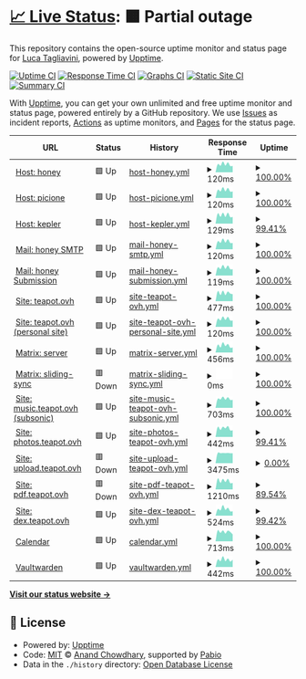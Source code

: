 # [📈 Live Status](https://status.teapot.ovh): <!--live status--> **🟧 Partial outage**

This repository contains the open-source uptime monitor and status page for [Luca Tagliavini](teapot.ovh/~luca), powered by [Upptime](https://github.com/upptime/upptime).

[![Uptime CI](https://github.com/lucat1/status.teapot.ovh/workflows/Uptime%20CI/badge.svg)](https://github.com/lucat1/status.teapot.ovh/actions?query=workflow%3A%22Uptime+CI%22)
[![Response Time CI](https://github.com/lucat1/status.teapot.ovh/workflows/Response%20Time%20CI/badge.svg)](https://github.com/lucat1/status.teapot.ovh/actions?query=workflow%3A%22Response+Time+CI%22)
[![Graphs CI](https://github.com/lucat1/status.teapot.ovh/workflows/Graphs%20CI/badge.svg)](https://github.com/lucat1/status.teapot.ovh/actions?query=workflow%3A%22Graphs+CI%22)
[![Static Site CI](https://github.com/lucat1/status.teapot.ovh/workflows/Static%20Site%20CI/badge.svg)](https://github.com/lucat1/status.teapot.ovh/actions?query=workflow%3A%22Static+Site+CI%22)
[![Summary CI](https://github.com/lucat1/status.teapot.ovh/workflows/Summary%20CI/badge.svg)](https://github.com/lucat1/status.teapot.ovh/actions?query=workflow%3A%22Summary+CI%22)

With [Upptime](https://upptime.js.org), you can get your own unlimited and free uptime monitor and status page, powered entirely by a GitHub repository. We use [Issues](https://github.com/lucat1/status.teapot.ovh/issues) as incident reports, [Actions](https://github.com/lucat1/status.teapot.ovh/actions) as uptime monitors, and [Pages](https://status.teapot.ovh) for the status page.

<!--start: status pages-->
<!-- This summary is generated by Upptime (https://github.com/upptime/upptime) -->
<!-- Do not edit this manually, your changes will be overwritten -->
<!-- prettier-ignore -->
| URL | Status | History | Response Time | Uptime |
| --- | ------ | ------- | ------------- | ------ |
| <img alt="" src="https://icons.duckduckgo.com/ip3/null.ico" height="13"> [Host: honey](honey.teapot.ovh) | 🟩 Up | [host-honey.yml](https://github.com/lucat1/status.teapot.ovh/commits/HEAD/history/host-honey.yml) | <details><summary><img alt="Response time graph" src="./graphs/host-honey/response-time-week.png" height="20"> 120ms</summary><br><a href="https://status.teapot.ovh/history/host-honey"><img alt="Response time 126" src="https://img.shields.io/endpoint?url=https%3A%2F%2Fraw.githubusercontent.com%2Flucat1%2Fstatus.teapot.ovh%2FHEAD%2Fapi%2Fhost-honey%2Fresponse-time.json"></a><br><a href="https://status.teapot.ovh/history/host-honey"><img alt="24-hour response time 118" src="https://img.shields.io/endpoint?url=https%3A%2F%2Fraw.githubusercontent.com%2Flucat1%2Fstatus.teapot.ovh%2FHEAD%2Fapi%2Fhost-honey%2Fresponse-time-day.json"></a><br><a href="https://status.teapot.ovh/history/host-honey"><img alt="7-day response time 120" src="https://img.shields.io/endpoint?url=https%3A%2F%2Fraw.githubusercontent.com%2Flucat1%2Fstatus.teapot.ovh%2FHEAD%2Fapi%2Fhost-honey%2Fresponse-time-week.json"></a><br><a href="https://status.teapot.ovh/history/host-honey"><img alt="30-day response time 120" src="https://img.shields.io/endpoint?url=https%3A%2F%2Fraw.githubusercontent.com%2Flucat1%2Fstatus.teapot.ovh%2FHEAD%2Fapi%2Fhost-honey%2Fresponse-time-month.json"></a><br><a href="https://status.teapot.ovh/history/host-honey"><img alt="1-year response time 125" src="https://img.shields.io/endpoint?url=https%3A%2F%2Fraw.githubusercontent.com%2Flucat1%2Fstatus.teapot.ovh%2FHEAD%2Fapi%2Fhost-honey%2Fresponse-time-year.json"></a></details> | <details><summary><a href="https://status.teapot.ovh/history/host-honey">100.00%</a></summary><a href="https://status.teapot.ovh/history/host-honey"><img alt="All-time uptime 99.14%" src="https://img.shields.io/endpoint?url=https%3A%2F%2Fraw.githubusercontent.com%2Flucat1%2Fstatus.teapot.ovh%2FHEAD%2Fapi%2Fhost-honey%2Fuptime.json"></a><br><a href="https://status.teapot.ovh/history/host-honey"><img alt="24-hour uptime 100.00%" src="https://img.shields.io/endpoint?url=https%3A%2F%2Fraw.githubusercontent.com%2Flucat1%2Fstatus.teapot.ovh%2FHEAD%2Fapi%2Fhost-honey%2Fuptime-day.json"></a><br><a href="https://status.teapot.ovh/history/host-honey"><img alt="7-day uptime 100.00%" src="https://img.shields.io/endpoint?url=https%3A%2F%2Fraw.githubusercontent.com%2Flucat1%2Fstatus.teapot.ovh%2FHEAD%2Fapi%2Fhost-honey%2Fuptime-week.json"></a><br><a href="https://status.teapot.ovh/history/host-honey"><img alt="30-day uptime 100.00%" src="https://img.shields.io/endpoint?url=https%3A%2F%2Fraw.githubusercontent.com%2Flucat1%2Fstatus.teapot.ovh%2FHEAD%2Fapi%2Fhost-honey%2Fuptime-month.json"></a><br><a href="https://status.teapot.ovh/history/host-honey"><img alt="1-year uptime 98.91%" src="https://img.shields.io/endpoint?url=https%3A%2F%2Fraw.githubusercontent.com%2Flucat1%2Fstatus.teapot.ovh%2FHEAD%2Fapi%2Fhost-honey%2Fuptime-year.json"></a></details>
| <img alt="" src="https://icons.duckduckgo.com/ip3/null.ico" height="13"> [Host: picione](picione.teapot.ovh) | 🟩 Up | [host-picione.yml](https://github.com/lucat1/status.teapot.ovh/commits/HEAD/history/host-picione.yml) | <details><summary><img alt="Response time graph" src="./graphs/host-picione/response-time-week.png" height="20"> 120ms</summary><br><a href="https://status.teapot.ovh/history/host-picione"><img alt="Response time 120" src="https://img.shields.io/endpoint?url=https%3A%2F%2Fraw.githubusercontent.com%2Flucat1%2Fstatus.teapot.ovh%2FHEAD%2Fapi%2Fhost-picione%2Fresponse-time.json"></a><br><a href="https://status.teapot.ovh/history/host-picione"><img alt="24-hour response time 118" src="https://img.shields.io/endpoint?url=https%3A%2F%2Fraw.githubusercontent.com%2Flucat1%2Fstatus.teapot.ovh%2FHEAD%2Fapi%2Fhost-picione%2Fresponse-time-day.json"></a><br><a href="https://status.teapot.ovh/history/host-picione"><img alt="7-day response time 120" src="https://img.shields.io/endpoint?url=https%3A%2F%2Fraw.githubusercontent.com%2Flucat1%2Fstatus.teapot.ovh%2FHEAD%2Fapi%2Fhost-picione%2Fresponse-time-week.json"></a><br><a href="https://status.teapot.ovh/history/host-picione"><img alt="30-day response time 120" src="https://img.shields.io/endpoint?url=https%3A%2F%2Fraw.githubusercontent.com%2Flucat1%2Fstatus.teapot.ovh%2FHEAD%2Fapi%2Fhost-picione%2Fresponse-time-month.json"></a><br><a href="https://status.teapot.ovh/history/host-picione"><img alt="1-year response time 120" src="https://img.shields.io/endpoint?url=https%3A%2F%2Fraw.githubusercontent.com%2Flucat1%2Fstatus.teapot.ovh%2FHEAD%2Fapi%2Fhost-picione%2Fresponse-time-year.json"></a></details> | <details><summary><a href="https://status.teapot.ovh/history/host-picione">100.00%</a></summary><a href="https://status.teapot.ovh/history/host-picione"><img alt="All-time uptime 61.43%" src="https://img.shields.io/endpoint?url=https%3A%2F%2Fraw.githubusercontent.com%2Flucat1%2Fstatus.teapot.ovh%2FHEAD%2Fapi%2Fhost-picione%2Fuptime.json"></a><br><a href="https://status.teapot.ovh/history/host-picione"><img alt="24-hour uptime 100.00%" src="https://img.shields.io/endpoint?url=https%3A%2F%2Fraw.githubusercontent.com%2Flucat1%2Fstatus.teapot.ovh%2FHEAD%2Fapi%2Fhost-picione%2Fuptime-day.json"></a><br><a href="https://status.teapot.ovh/history/host-picione"><img alt="7-day uptime 100.00%" src="https://img.shields.io/endpoint?url=https%3A%2F%2Fraw.githubusercontent.com%2Flucat1%2Fstatus.teapot.ovh%2FHEAD%2Fapi%2Fhost-picione%2Fuptime-week.json"></a><br><a href="https://status.teapot.ovh/history/host-picione"><img alt="30-day uptime 100.00%" src="https://img.shields.io/endpoint?url=https%3A%2F%2Fraw.githubusercontent.com%2Flucat1%2Fstatus.teapot.ovh%2FHEAD%2Fapi%2Fhost-picione%2Fuptime-month.json"></a><br><a href="https://status.teapot.ovh/history/host-picione"><img alt="1-year uptime 61.43%" src="https://img.shields.io/endpoint?url=https%3A%2F%2Fraw.githubusercontent.com%2Flucat1%2Fstatus.teapot.ovh%2FHEAD%2Fapi%2Fhost-picione%2Fuptime-year.json"></a></details>
| <img alt="" src="https://icons.duckduckgo.com/ip3/null.ico" height="13"> [Host: kepler](kepler.teapot.ovh) | 🟩 Up | [host-kepler.yml](https://github.com/lucat1/status.teapot.ovh/commits/HEAD/history/host-kepler.yml) | <details><summary><img alt="Response time graph" src="./graphs/host-kepler/response-time-week.png" height="20"> 129ms</summary><br><a href="https://status.teapot.ovh/history/host-kepler"><img alt="Response time 134" src="https://img.shields.io/endpoint?url=https%3A%2F%2Fraw.githubusercontent.com%2Flucat1%2Fstatus.teapot.ovh%2FHEAD%2Fapi%2Fhost-kepler%2Fresponse-time.json"></a><br><a href="https://status.teapot.ovh/history/host-kepler"><img alt="24-hour response time 141" src="https://img.shields.io/endpoint?url=https%3A%2F%2Fraw.githubusercontent.com%2Flucat1%2Fstatus.teapot.ovh%2FHEAD%2Fapi%2Fhost-kepler%2Fresponse-time-day.json"></a><br><a href="https://status.teapot.ovh/history/host-kepler"><img alt="7-day response time 129" src="https://img.shields.io/endpoint?url=https%3A%2F%2Fraw.githubusercontent.com%2Flucat1%2Fstatus.teapot.ovh%2FHEAD%2Fapi%2Fhost-kepler%2Fresponse-time-week.json"></a><br><a href="https://status.teapot.ovh/history/host-kepler"><img alt="30-day response time 135" src="https://img.shields.io/endpoint?url=https%3A%2F%2Fraw.githubusercontent.com%2Flucat1%2Fstatus.teapot.ovh%2FHEAD%2Fapi%2Fhost-kepler%2Fresponse-time-month.json"></a><br><a href="https://status.teapot.ovh/history/host-kepler"><img alt="1-year response time 135" src="https://img.shields.io/endpoint?url=https%3A%2F%2Fraw.githubusercontent.com%2Flucat1%2Fstatus.teapot.ovh%2FHEAD%2Fapi%2Fhost-kepler%2Fresponse-time-year.json"></a></details> | <details><summary><a href="https://status.teapot.ovh/history/host-kepler">99.41%</a></summary><a href="https://status.teapot.ovh/history/host-kepler"><img alt="All-time uptime 93.54%" src="https://img.shields.io/endpoint?url=https%3A%2F%2Fraw.githubusercontent.com%2Flucat1%2Fstatus.teapot.ovh%2FHEAD%2Fapi%2Fhost-kepler%2Fuptime.json"></a><br><a href="https://status.teapot.ovh/history/host-kepler"><img alt="24-hour uptime 95.88%" src="https://img.shields.io/endpoint?url=https%3A%2F%2Fraw.githubusercontent.com%2Flucat1%2Fstatus.teapot.ovh%2FHEAD%2Fapi%2Fhost-kepler%2Fuptime-day.json"></a><br><a href="https://status.teapot.ovh/history/host-kepler"><img alt="7-day uptime 99.41%" src="https://img.shields.io/endpoint?url=https%3A%2F%2Fraw.githubusercontent.com%2Flucat1%2Fstatus.teapot.ovh%2FHEAD%2Fapi%2Fhost-kepler%2Fuptime-week.json"></a><br><a href="https://status.teapot.ovh/history/host-kepler"><img alt="30-day uptime 99.74%" src="https://img.shields.io/endpoint?url=https%3A%2F%2Fraw.githubusercontent.com%2Flucat1%2Fstatus.teapot.ovh%2FHEAD%2Fapi%2Fhost-kepler%2Fuptime-month.json"></a><br><a href="https://status.teapot.ovh/history/host-kepler"><img alt="1-year uptime 92.33%" src="https://img.shields.io/endpoint?url=https%3A%2F%2Fraw.githubusercontent.com%2Flucat1%2Fstatus.teapot.ovh%2FHEAD%2Fapi%2Fhost-kepler%2Fuptime-year.json"></a></details>
| <img alt="" src="https://icons.duckduckgo.com/ip3/null.ico" height="13"> [Mail: honey SMTP](mail.teapot.ovh) | 🟩 Up | [mail-honey-smtp.yml](https://github.com/lucat1/status.teapot.ovh/commits/HEAD/history/mail-honey-smtp.yml) | <details><summary><img alt="Response time graph" src="./graphs/mail-honey-smtp/response-time-week.png" height="20"> 120ms</summary><br><a href="https://status.teapot.ovh/history/mail-honey-smtp"><img alt="Response time 127" src="https://img.shields.io/endpoint?url=https%3A%2F%2Fraw.githubusercontent.com%2Flucat1%2Fstatus.teapot.ovh%2FHEAD%2Fapi%2Fmail-honey-smtp%2Fresponse-time.json"></a><br><a href="https://status.teapot.ovh/history/mail-honey-smtp"><img alt="24-hour response time 118" src="https://img.shields.io/endpoint?url=https%3A%2F%2Fraw.githubusercontent.com%2Flucat1%2Fstatus.teapot.ovh%2FHEAD%2Fapi%2Fmail-honey-smtp%2Fresponse-time-day.json"></a><br><a href="https://status.teapot.ovh/history/mail-honey-smtp"><img alt="7-day response time 120" src="https://img.shields.io/endpoint?url=https%3A%2F%2Fraw.githubusercontent.com%2Flucat1%2Fstatus.teapot.ovh%2FHEAD%2Fapi%2Fmail-honey-smtp%2Fresponse-time-week.json"></a><br><a href="https://status.teapot.ovh/history/mail-honey-smtp"><img alt="30-day response time 120" src="https://img.shields.io/endpoint?url=https%3A%2F%2Fraw.githubusercontent.com%2Flucat1%2Fstatus.teapot.ovh%2FHEAD%2Fapi%2Fmail-honey-smtp%2Fresponse-time-month.json"></a><br><a href="https://status.teapot.ovh/history/mail-honey-smtp"><img alt="1-year response time 127" src="https://img.shields.io/endpoint?url=https%3A%2F%2Fraw.githubusercontent.com%2Flucat1%2Fstatus.teapot.ovh%2FHEAD%2Fapi%2Fmail-honey-smtp%2Fresponse-time-year.json"></a></details> | <details><summary><a href="https://status.teapot.ovh/history/mail-honey-smtp">100.00%</a></summary><a href="https://status.teapot.ovh/history/mail-honey-smtp"><img alt="All-time uptime 99.05%" src="https://img.shields.io/endpoint?url=https%3A%2F%2Fraw.githubusercontent.com%2Flucat1%2Fstatus.teapot.ovh%2FHEAD%2Fapi%2Fmail-honey-smtp%2Fuptime.json"></a><br><a href="https://status.teapot.ovh/history/mail-honey-smtp"><img alt="24-hour uptime 100.00%" src="https://img.shields.io/endpoint?url=https%3A%2F%2Fraw.githubusercontent.com%2Flucat1%2Fstatus.teapot.ovh%2FHEAD%2Fapi%2Fmail-honey-smtp%2Fuptime-day.json"></a><br><a href="https://status.teapot.ovh/history/mail-honey-smtp"><img alt="7-day uptime 100.00%" src="https://img.shields.io/endpoint?url=https%3A%2F%2Fraw.githubusercontent.com%2Flucat1%2Fstatus.teapot.ovh%2FHEAD%2Fapi%2Fmail-honey-smtp%2Fuptime-week.json"></a><br><a href="https://status.teapot.ovh/history/mail-honey-smtp"><img alt="30-day uptime 100.00%" src="https://img.shields.io/endpoint?url=https%3A%2F%2Fraw.githubusercontent.com%2Flucat1%2Fstatus.teapot.ovh%2FHEAD%2Fapi%2Fmail-honey-smtp%2Fuptime-month.json"></a><br><a href="https://status.teapot.ovh/history/mail-honey-smtp"><img alt="1-year uptime 98.90%" src="https://img.shields.io/endpoint?url=https%3A%2F%2Fraw.githubusercontent.com%2Flucat1%2Fstatus.teapot.ovh%2FHEAD%2Fapi%2Fmail-honey-smtp%2Fuptime-year.json"></a></details>
| <img alt="" src="https://icons.duckduckgo.com/ip3/null.ico" height="13"> [Mail: honey Submission](mail.teapot.ovh) | 🟩 Up | [mail-honey-submission.yml](https://github.com/lucat1/status.teapot.ovh/commits/HEAD/history/mail-honey-submission.yml) | <details><summary><img alt="Response time graph" src="./graphs/mail-honey-submission/response-time-week.png" height="20"> 119ms</summary><br><a href="https://status.teapot.ovh/history/mail-honey-submission"><img alt="Response time 131" src="https://img.shields.io/endpoint?url=https%3A%2F%2Fraw.githubusercontent.com%2Flucat1%2Fstatus.teapot.ovh%2FHEAD%2Fapi%2Fmail-honey-submission%2Fresponse-time.json"></a><br><a href="https://status.teapot.ovh/history/mail-honey-submission"><img alt="24-hour response time 117" src="https://img.shields.io/endpoint?url=https%3A%2F%2Fraw.githubusercontent.com%2Flucat1%2Fstatus.teapot.ovh%2FHEAD%2Fapi%2Fmail-honey-submission%2Fresponse-time-day.json"></a><br><a href="https://status.teapot.ovh/history/mail-honey-submission"><img alt="7-day response time 119" src="https://img.shields.io/endpoint?url=https%3A%2F%2Fraw.githubusercontent.com%2Flucat1%2Fstatus.teapot.ovh%2FHEAD%2Fapi%2Fmail-honey-submission%2Fresponse-time-week.json"></a><br><a href="https://status.teapot.ovh/history/mail-honey-submission"><img alt="30-day response time 120" src="https://img.shields.io/endpoint?url=https%3A%2F%2Fraw.githubusercontent.com%2Flucat1%2Fstatus.teapot.ovh%2FHEAD%2Fapi%2Fmail-honey-submission%2Fresponse-time-month.json"></a><br><a href="https://status.teapot.ovh/history/mail-honey-submission"><img alt="1-year response time 130" src="https://img.shields.io/endpoint?url=https%3A%2F%2Fraw.githubusercontent.com%2Flucat1%2Fstatus.teapot.ovh%2FHEAD%2Fapi%2Fmail-honey-submission%2Fresponse-time-year.json"></a></details> | <details><summary><a href="https://status.teapot.ovh/history/mail-honey-submission">100.00%</a></summary><a href="https://status.teapot.ovh/history/mail-honey-submission"><img alt="All-time uptime 99.06%" src="https://img.shields.io/endpoint?url=https%3A%2F%2Fraw.githubusercontent.com%2Flucat1%2Fstatus.teapot.ovh%2FHEAD%2Fapi%2Fmail-honey-submission%2Fuptime.json"></a><br><a href="https://status.teapot.ovh/history/mail-honey-submission"><img alt="24-hour uptime 100.00%" src="https://img.shields.io/endpoint?url=https%3A%2F%2Fraw.githubusercontent.com%2Flucat1%2Fstatus.teapot.ovh%2FHEAD%2Fapi%2Fmail-honey-submission%2Fuptime-day.json"></a><br><a href="https://status.teapot.ovh/history/mail-honey-submission"><img alt="7-day uptime 100.00%" src="https://img.shields.io/endpoint?url=https%3A%2F%2Fraw.githubusercontent.com%2Flucat1%2Fstatus.teapot.ovh%2FHEAD%2Fapi%2Fmail-honey-submission%2Fuptime-week.json"></a><br><a href="https://status.teapot.ovh/history/mail-honey-submission"><img alt="30-day uptime 100.00%" src="https://img.shields.io/endpoint?url=https%3A%2F%2Fraw.githubusercontent.com%2Flucat1%2Fstatus.teapot.ovh%2FHEAD%2Fapi%2Fmail-honey-submission%2Fuptime-month.json"></a><br><a href="https://status.teapot.ovh/history/mail-honey-submission"><img alt="1-year uptime 98.91%" src="https://img.shields.io/endpoint?url=https%3A%2F%2Fraw.githubusercontent.com%2Flucat1%2Fstatus.teapot.ovh%2FHEAD%2Fapi%2Fmail-honey-submission%2Fuptime-year.json"></a></details>
| <img alt="" src="https://icons.duckduckgo.com/ip3/teapot.ovh.ico" height="13"> [Site: teapot.ovh](https://teapot.ovh) | 🟩 Up | [site-teapot-ovh.yml](https://github.com/lucat1/status.teapot.ovh/commits/HEAD/history/site-teapot-ovh.yml) | <details><summary><img alt="Response time graph" src="./graphs/site-teapot-ovh/response-time-week.png" height="20"> 477ms</summary><br><a href="https://status.teapot.ovh/history/site-teapot-ovh"><img alt="Response time 531" src="https://img.shields.io/endpoint?url=https%3A%2F%2Fraw.githubusercontent.com%2Flucat1%2Fstatus.teapot.ovh%2FHEAD%2Fapi%2Fsite-teapot-ovh%2Fresponse-time.json"></a><br><a href="https://status.teapot.ovh/history/site-teapot-ovh"><img alt="24-hour response time 513" src="https://img.shields.io/endpoint?url=https%3A%2F%2Fraw.githubusercontent.com%2Flucat1%2Fstatus.teapot.ovh%2FHEAD%2Fapi%2Fsite-teapot-ovh%2Fresponse-time-day.json"></a><br><a href="https://status.teapot.ovh/history/site-teapot-ovh"><img alt="7-day response time 477" src="https://img.shields.io/endpoint?url=https%3A%2F%2Fraw.githubusercontent.com%2Flucat1%2Fstatus.teapot.ovh%2FHEAD%2Fapi%2Fsite-teapot-ovh%2Fresponse-time-week.json"></a><br><a href="https://status.teapot.ovh/history/site-teapot-ovh"><img alt="30-day response time 477" src="https://img.shields.io/endpoint?url=https%3A%2F%2Fraw.githubusercontent.com%2Flucat1%2Fstatus.teapot.ovh%2FHEAD%2Fapi%2Fsite-teapot-ovh%2Fresponse-time-month.json"></a><br><a href="https://status.teapot.ovh/history/site-teapot-ovh"><img alt="1-year response time 560" src="https://img.shields.io/endpoint?url=https%3A%2F%2Fraw.githubusercontent.com%2Flucat1%2Fstatus.teapot.ovh%2FHEAD%2Fapi%2Fsite-teapot-ovh%2Fresponse-time-year.json"></a></details> | <details><summary><a href="https://status.teapot.ovh/history/site-teapot-ovh">100.00%</a></summary><a href="https://status.teapot.ovh/history/site-teapot-ovh"><img alt="All-time uptime 99.06%" src="https://img.shields.io/endpoint?url=https%3A%2F%2Fraw.githubusercontent.com%2Flucat1%2Fstatus.teapot.ovh%2FHEAD%2Fapi%2Fsite-teapot-ovh%2Fuptime.json"></a><br><a href="https://status.teapot.ovh/history/site-teapot-ovh"><img alt="24-hour uptime 100.00%" src="https://img.shields.io/endpoint?url=https%3A%2F%2Fraw.githubusercontent.com%2Flucat1%2Fstatus.teapot.ovh%2FHEAD%2Fapi%2Fsite-teapot-ovh%2Fuptime-day.json"></a><br><a href="https://status.teapot.ovh/history/site-teapot-ovh"><img alt="7-day uptime 100.00%" src="https://img.shields.io/endpoint?url=https%3A%2F%2Fraw.githubusercontent.com%2Flucat1%2Fstatus.teapot.ovh%2FHEAD%2Fapi%2Fsite-teapot-ovh%2Fuptime-week.json"></a><br><a href="https://status.teapot.ovh/history/site-teapot-ovh"><img alt="30-day uptime 100.00%" src="https://img.shields.io/endpoint?url=https%3A%2F%2Fraw.githubusercontent.com%2Flucat1%2Fstatus.teapot.ovh%2FHEAD%2Fapi%2Fsite-teapot-ovh%2Fuptime-month.json"></a><br><a href="https://status.teapot.ovh/history/site-teapot-ovh"><img alt="1-year uptime 98.91%" src="https://img.shields.io/endpoint?url=https%3A%2F%2Fraw.githubusercontent.com%2Flucat1%2Fstatus.teapot.ovh%2FHEAD%2Fapi%2Fsite-teapot-ovh%2Fuptime-year.json"></a></details>
| <img alt="" src="https://icons.duckduckgo.com/ip3/teapot.ovh.ico" height="13"> [Site: teapot.ovh (personal site)](https://teapot.ovh/~luca) | 🟩 Up | [site-teapot-ovh-personal-site.yml](https://github.com/lucat1/status.teapot.ovh/commits/HEAD/history/site-teapot-ovh-personal-site.yml) | <details><summary><img alt="Response time graph" src="./graphs/site-teapot-ovh-personal-site/response-time-week.png" height="20"> 120ms</summary><br><a href="https://status.teapot.ovh/history/site-teapot-ovh-personal-site"><img alt="Response time 143" src="https://img.shields.io/endpoint?url=https%3A%2F%2Fraw.githubusercontent.com%2Flucat1%2Fstatus.teapot.ovh%2FHEAD%2Fapi%2Fsite-teapot-ovh-personal-site%2Fresponse-time.json"></a><br><a href="https://status.teapot.ovh/history/site-teapot-ovh-personal-site"><img alt="24-hour response time 118" src="https://img.shields.io/endpoint?url=https%3A%2F%2Fraw.githubusercontent.com%2Flucat1%2Fstatus.teapot.ovh%2FHEAD%2Fapi%2Fsite-teapot-ovh-personal-site%2Fresponse-time-day.json"></a><br><a href="https://status.teapot.ovh/history/site-teapot-ovh-personal-site"><img alt="7-day response time 120" src="https://img.shields.io/endpoint?url=https%3A%2F%2Fraw.githubusercontent.com%2Flucat1%2Fstatus.teapot.ovh%2FHEAD%2Fapi%2Fsite-teapot-ovh-personal-site%2Fresponse-time-week.json"></a><br><a href="https://status.teapot.ovh/history/site-teapot-ovh-personal-site"><img alt="30-day response time 120" src="https://img.shields.io/endpoint?url=https%3A%2F%2Fraw.githubusercontent.com%2Flucat1%2Fstatus.teapot.ovh%2FHEAD%2Fapi%2Fsite-teapot-ovh-personal-site%2Fresponse-time-month.json"></a><br><a href="https://status.teapot.ovh/history/site-teapot-ovh-personal-site"><img alt="1-year response time 150" src="https://img.shields.io/endpoint?url=https%3A%2F%2Fraw.githubusercontent.com%2Flucat1%2Fstatus.teapot.ovh%2FHEAD%2Fapi%2Fsite-teapot-ovh-personal-site%2Fresponse-time-year.json"></a></details> | <details><summary><a href="https://status.teapot.ovh/history/site-teapot-ovh-personal-site">100.00%</a></summary><a href="https://status.teapot.ovh/history/site-teapot-ovh-personal-site"><img alt="All-time uptime 99.06%" src="https://img.shields.io/endpoint?url=https%3A%2F%2Fraw.githubusercontent.com%2Flucat1%2Fstatus.teapot.ovh%2FHEAD%2Fapi%2Fsite-teapot-ovh-personal-site%2Fuptime.json"></a><br><a href="https://status.teapot.ovh/history/site-teapot-ovh-personal-site"><img alt="24-hour uptime 100.00%" src="https://img.shields.io/endpoint?url=https%3A%2F%2Fraw.githubusercontent.com%2Flucat1%2Fstatus.teapot.ovh%2FHEAD%2Fapi%2Fsite-teapot-ovh-personal-site%2Fuptime-day.json"></a><br><a href="https://status.teapot.ovh/history/site-teapot-ovh-personal-site"><img alt="7-day uptime 100.00%" src="https://img.shields.io/endpoint?url=https%3A%2F%2Fraw.githubusercontent.com%2Flucat1%2Fstatus.teapot.ovh%2FHEAD%2Fapi%2Fsite-teapot-ovh-personal-site%2Fuptime-week.json"></a><br><a href="https://status.teapot.ovh/history/site-teapot-ovh-personal-site"><img alt="30-day uptime 100.00%" src="https://img.shields.io/endpoint?url=https%3A%2F%2Fraw.githubusercontent.com%2Flucat1%2Fstatus.teapot.ovh%2FHEAD%2Fapi%2Fsite-teapot-ovh-personal-site%2Fuptime-month.json"></a><br><a href="https://status.teapot.ovh/history/site-teapot-ovh-personal-site"><img alt="1-year uptime 98.91%" src="https://img.shields.io/endpoint?url=https%3A%2F%2Fraw.githubusercontent.com%2Flucat1%2Fstatus.teapot.ovh%2FHEAD%2Fapi%2Fsite-teapot-ovh-personal-site%2Fuptime-year.json"></a></details>
| <img alt="" src="https://icons.duckduckgo.com/ip3/matrix.teapot.ovh.ico" height="13"> [Matrix: server](https://matrix.teapot.ovh) | 🟩 Up | [matrix-server.yml](https://github.com/lucat1/status.teapot.ovh/commits/HEAD/history/matrix-server.yml) | <details><summary><img alt="Response time graph" src="./graphs/matrix-server/response-time-week.png" height="20"> 456ms</summary><br><a href="https://status.teapot.ovh/history/matrix-server"><img alt="Response time 508" src="https://img.shields.io/endpoint?url=https%3A%2F%2Fraw.githubusercontent.com%2Flucat1%2Fstatus.teapot.ovh%2FHEAD%2Fapi%2Fmatrix-server%2Fresponse-time.json"></a><br><a href="https://status.teapot.ovh/history/matrix-server"><img alt="24-hour response time 447" src="https://img.shields.io/endpoint?url=https%3A%2F%2Fraw.githubusercontent.com%2Flucat1%2Fstatus.teapot.ovh%2FHEAD%2Fapi%2Fmatrix-server%2Fresponse-time-day.json"></a><br><a href="https://status.teapot.ovh/history/matrix-server"><img alt="7-day response time 456" src="https://img.shields.io/endpoint?url=https%3A%2F%2Fraw.githubusercontent.com%2Flucat1%2Fstatus.teapot.ovh%2FHEAD%2Fapi%2Fmatrix-server%2Fresponse-time-week.json"></a><br><a href="https://status.teapot.ovh/history/matrix-server"><img alt="30-day response time 446" src="https://img.shields.io/endpoint?url=https%3A%2F%2Fraw.githubusercontent.com%2Flucat1%2Fstatus.teapot.ovh%2FHEAD%2Fapi%2Fmatrix-server%2Fresponse-time-month.json"></a><br><a href="https://status.teapot.ovh/history/matrix-server"><img alt="1-year response time 529" src="https://img.shields.io/endpoint?url=https%3A%2F%2Fraw.githubusercontent.com%2Flucat1%2Fstatus.teapot.ovh%2FHEAD%2Fapi%2Fmatrix-server%2Fresponse-time-year.json"></a></details> | <details><summary><a href="https://status.teapot.ovh/history/matrix-server">100.00%</a></summary><a href="https://status.teapot.ovh/history/matrix-server"><img alt="All-time uptime 99.07%" src="https://img.shields.io/endpoint?url=https%3A%2F%2Fraw.githubusercontent.com%2Flucat1%2Fstatus.teapot.ovh%2FHEAD%2Fapi%2Fmatrix-server%2Fuptime.json"></a><br><a href="https://status.teapot.ovh/history/matrix-server"><img alt="24-hour uptime 100.00%" src="https://img.shields.io/endpoint?url=https%3A%2F%2Fraw.githubusercontent.com%2Flucat1%2Fstatus.teapot.ovh%2FHEAD%2Fapi%2Fmatrix-server%2Fuptime-day.json"></a><br><a href="https://status.teapot.ovh/history/matrix-server"><img alt="7-day uptime 100.00%" src="https://img.shields.io/endpoint?url=https%3A%2F%2Fraw.githubusercontent.com%2Flucat1%2Fstatus.teapot.ovh%2FHEAD%2Fapi%2Fmatrix-server%2Fuptime-week.json"></a><br><a href="https://status.teapot.ovh/history/matrix-server"><img alt="30-day uptime 100.00%" src="https://img.shields.io/endpoint?url=https%3A%2F%2Fraw.githubusercontent.com%2Flucat1%2Fstatus.teapot.ovh%2FHEAD%2Fapi%2Fmatrix-server%2Fuptime-month.json"></a><br><a href="https://status.teapot.ovh/history/matrix-server"><img alt="1-year uptime 98.92%" src="https://img.shields.io/endpoint?url=https%3A%2F%2Fraw.githubusercontent.com%2Flucat1%2Fstatus.teapot.ovh%2FHEAD%2Fapi%2Fmatrix-server%2Fuptime-year.json"></a></details>
| <img alt="" src="https://icons.duckduckgo.com/ip3/sliding.teapot.ovh.ico" height="13"> [Matrix: sliding-sync](https://sliding.teapot.ovh) | 🟥 Down | [matrix-sliding-sync.yml](https://github.com/lucat1/status.teapot.ovh/commits/HEAD/history/matrix-sliding-sync.yml) | <details><summary><img alt="Response time graph" src="./graphs/matrix-sliding-sync/response-time-week.png" height="20"> 0ms</summary><br><a href="https://status.teapot.ovh/history/matrix-sliding-sync"><img alt="Response time 446" src="https://img.shields.io/endpoint?url=https%3A%2F%2Fraw.githubusercontent.com%2Flucat1%2Fstatus.teapot.ovh%2FHEAD%2Fapi%2Fmatrix-sliding-sync%2Fresponse-time.json"></a><br><a href="https://status.teapot.ovh/history/matrix-sliding-sync"><img alt="24-hour response time 0" src="https://img.shields.io/endpoint?url=https%3A%2F%2Fraw.githubusercontent.com%2Flucat1%2Fstatus.teapot.ovh%2FHEAD%2Fapi%2Fmatrix-sliding-sync%2Fresponse-time-day.json"></a><br><a href="https://status.teapot.ovh/history/matrix-sliding-sync"><img alt="7-day response time 0" src="https://img.shields.io/endpoint?url=https%3A%2F%2Fraw.githubusercontent.com%2Flucat1%2Fstatus.teapot.ovh%2FHEAD%2Fapi%2Fmatrix-sliding-sync%2Fresponse-time-week.json"></a><br><a href="https://status.teapot.ovh/history/matrix-sliding-sync"><img alt="30-day response time 0" src="https://img.shields.io/endpoint?url=https%3A%2F%2Fraw.githubusercontent.com%2Flucat1%2Fstatus.teapot.ovh%2FHEAD%2Fapi%2Fmatrix-sliding-sync%2Fresponse-time-month.json"></a><br><a href="https://status.teapot.ovh/history/matrix-sliding-sync"><img alt="1-year response time 448" src="https://img.shields.io/endpoint?url=https%3A%2F%2Fraw.githubusercontent.com%2Flucat1%2Fstatus.teapot.ovh%2FHEAD%2Fapi%2Fmatrix-sliding-sync%2Fresponse-time-year.json"></a></details> | <details><summary><a href="https://status.teapot.ovh/history/matrix-sliding-sync">100.00%</a></summary><a href="https://status.teapot.ovh/history/matrix-sliding-sync"><img alt="All-time uptime 63.46%" src="https://img.shields.io/endpoint?url=https%3A%2F%2Fraw.githubusercontent.com%2Flucat1%2Fstatus.teapot.ovh%2FHEAD%2Fapi%2Fmatrix-sliding-sync%2Fuptime.json"></a><br><a href="https://status.teapot.ovh/history/matrix-sliding-sync"><img alt="24-hour uptime 100.00%" src="https://img.shields.io/endpoint?url=https%3A%2F%2Fraw.githubusercontent.com%2Flucat1%2Fstatus.teapot.ovh%2FHEAD%2Fapi%2Fmatrix-sliding-sync%2Fuptime-day.json"></a><br><a href="https://status.teapot.ovh/history/matrix-sliding-sync"><img alt="7-day uptime 100.00%" src="https://img.shields.io/endpoint?url=https%3A%2F%2Fraw.githubusercontent.com%2Flucat1%2Fstatus.teapot.ovh%2FHEAD%2Fapi%2Fmatrix-sliding-sync%2Fuptime-week.json"></a><br><a href="https://status.teapot.ovh/history/matrix-sliding-sync"><img alt="30-day uptime 100.00%" src="https://img.shields.io/endpoint?url=https%3A%2F%2Fraw.githubusercontent.com%2Flucat1%2Fstatus.teapot.ovh%2FHEAD%2Fapi%2Fmatrix-sliding-sync%2Fuptime-month.json"></a><br><a href="https://status.teapot.ovh/history/matrix-sliding-sync"><img alt="1-year uptime 98.00%" src="https://img.shields.io/endpoint?url=https%3A%2F%2Fraw.githubusercontent.com%2Flucat1%2Fstatus.teapot.ovh%2FHEAD%2Fapi%2Fmatrix-sliding-sync%2Fuptime-year.json"></a></details>
| <img alt="" src="https://icons.duckduckgo.com/ip3/music.teapot.ovh.ico" height="13"> [Site: music.teapot.ovh (subsonic)](https://music.teapot.ovh) | 🟩 Up | [site-music-teapot-ovh-subsonic.yml](https://github.com/lucat1/status.teapot.ovh/commits/HEAD/history/site-music-teapot-ovh-subsonic.yml) | <details><summary><img alt="Response time graph" src="./graphs/site-music-teapot-ovh-subsonic/response-time-week.png" height="20"> 703ms</summary><br><a href="https://status.teapot.ovh/history/site-music-teapot-ovh-subsonic"><img alt="Response time 700" src="https://img.shields.io/endpoint?url=https%3A%2F%2Fraw.githubusercontent.com%2Flucat1%2Fstatus.teapot.ovh%2FHEAD%2Fapi%2Fsite-music-teapot-ovh-subsonic%2Fresponse-time.json"></a><br><a href="https://status.teapot.ovh/history/site-music-teapot-ovh-subsonic"><img alt="24-hour response time 704" src="https://img.shields.io/endpoint?url=https%3A%2F%2Fraw.githubusercontent.com%2Flucat1%2Fstatus.teapot.ovh%2FHEAD%2Fapi%2Fsite-music-teapot-ovh-subsonic%2Fresponse-time-day.json"></a><br><a href="https://status.teapot.ovh/history/site-music-teapot-ovh-subsonic"><img alt="7-day response time 703" src="https://img.shields.io/endpoint?url=https%3A%2F%2Fraw.githubusercontent.com%2Flucat1%2Fstatus.teapot.ovh%2FHEAD%2Fapi%2Fsite-music-teapot-ovh-subsonic%2Fresponse-time-week.json"></a><br><a href="https://status.teapot.ovh/history/site-music-teapot-ovh-subsonic"><img alt="30-day response time 724" src="https://img.shields.io/endpoint?url=https%3A%2F%2Fraw.githubusercontent.com%2Flucat1%2Fstatus.teapot.ovh%2FHEAD%2Fapi%2Fsite-music-teapot-ovh-subsonic%2Fresponse-time-month.json"></a><br><a href="https://status.teapot.ovh/history/site-music-teapot-ovh-subsonic"><img alt="1-year response time 736" src="https://img.shields.io/endpoint?url=https%3A%2F%2Fraw.githubusercontent.com%2Flucat1%2Fstatus.teapot.ovh%2FHEAD%2Fapi%2Fsite-music-teapot-ovh-subsonic%2Fresponse-time-year.json"></a></details> | <details><summary><a href="https://status.teapot.ovh/history/site-music-teapot-ovh-subsonic">100.00%</a></summary><a href="https://status.teapot.ovh/history/site-music-teapot-ovh-subsonic"><img alt="All-time uptime 97.78%" src="https://img.shields.io/endpoint?url=https%3A%2F%2Fraw.githubusercontent.com%2Flucat1%2Fstatus.teapot.ovh%2FHEAD%2Fapi%2Fsite-music-teapot-ovh-subsonic%2Fuptime.json"></a><br><a href="https://status.teapot.ovh/history/site-music-teapot-ovh-subsonic"><img alt="24-hour uptime 100.00%" src="https://img.shields.io/endpoint?url=https%3A%2F%2Fraw.githubusercontent.com%2Flucat1%2Fstatus.teapot.ovh%2FHEAD%2Fapi%2Fsite-music-teapot-ovh-subsonic%2Fuptime-day.json"></a><br><a href="https://status.teapot.ovh/history/site-music-teapot-ovh-subsonic"><img alt="7-day uptime 100.00%" src="https://img.shields.io/endpoint?url=https%3A%2F%2Fraw.githubusercontent.com%2Flucat1%2Fstatus.teapot.ovh%2FHEAD%2Fapi%2Fsite-music-teapot-ovh-subsonic%2Fuptime-week.json"></a><br><a href="https://status.teapot.ovh/history/site-music-teapot-ovh-subsonic"><img alt="30-day uptime 100.00%" src="https://img.shields.io/endpoint?url=https%3A%2F%2Fraw.githubusercontent.com%2Flucat1%2Fstatus.teapot.ovh%2FHEAD%2Fapi%2Fsite-music-teapot-ovh-subsonic%2Fuptime-month.json"></a><br><a href="https://status.teapot.ovh/history/site-music-teapot-ovh-subsonic"><img alt="1-year uptime 98.25%" src="https://img.shields.io/endpoint?url=https%3A%2F%2Fraw.githubusercontent.com%2Flucat1%2Fstatus.teapot.ovh%2FHEAD%2Fapi%2Fsite-music-teapot-ovh-subsonic%2Fuptime-year.json"></a></details>
| <img alt="" src="https://icons.duckduckgo.com/ip3/photos.teapot.ovh.ico" height="13"> [Site: photos.teapot.ovh](https://photos.teapot.ovh) | 🟩 Up | [site-photos-teapot-ovh.yml](https://github.com/lucat1/status.teapot.ovh/commits/HEAD/history/site-photos-teapot-ovh.yml) | <details><summary><img alt="Response time graph" src="./graphs/site-photos-teapot-ovh/response-time-week.png" height="20"> 442ms</summary><br><a href="https://status.teapot.ovh/history/site-photos-teapot-ovh"><img alt="Response time 523" src="https://img.shields.io/endpoint?url=https%3A%2F%2Fraw.githubusercontent.com%2Flucat1%2Fstatus.teapot.ovh%2FHEAD%2Fapi%2Fsite-photos-teapot-ovh%2Fresponse-time.json"></a><br><a href="https://status.teapot.ovh/history/site-photos-teapot-ovh"><img alt="24-hour response time 477" src="https://img.shields.io/endpoint?url=https%3A%2F%2Fraw.githubusercontent.com%2Flucat1%2Fstatus.teapot.ovh%2FHEAD%2Fapi%2Fsite-photos-teapot-ovh%2Fresponse-time-day.json"></a><br><a href="https://status.teapot.ovh/history/site-photos-teapot-ovh"><img alt="7-day response time 442" src="https://img.shields.io/endpoint?url=https%3A%2F%2Fraw.githubusercontent.com%2Flucat1%2Fstatus.teapot.ovh%2FHEAD%2Fapi%2Fsite-photos-teapot-ovh%2Fresponse-time-week.json"></a><br><a href="https://status.teapot.ovh/history/site-photos-teapot-ovh"><img alt="30-day response time 453" src="https://img.shields.io/endpoint?url=https%3A%2F%2Fraw.githubusercontent.com%2Flucat1%2Fstatus.teapot.ovh%2FHEAD%2Fapi%2Fsite-photos-teapot-ovh%2Fresponse-time-month.json"></a><br><a href="https://status.teapot.ovh/history/site-photos-teapot-ovh"><img alt="1-year response time 525" src="https://img.shields.io/endpoint?url=https%3A%2F%2Fraw.githubusercontent.com%2Flucat1%2Fstatus.teapot.ovh%2FHEAD%2Fapi%2Fsite-photos-teapot-ovh%2Fresponse-time-year.json"></a></details> | <details><summary><a href="https://status.teapot.ovh/history/site-photos-teapot-ovh">99.41%</a></summary><a href="https://status.teapot.ovh/history/site-photos-teapot-ovh"><img alt="All-time uptime 94.73%" src="https://img.shields.io/endpoint?url=https%3A%2F%2Fraw.githubusercontent.com%2Flucat1%2Fstatus.teapot.ovh%2FHEAD%2Fapi%2Fsite-photos-teapot-ovh%2Fuptime.json"></a><br><a href="https://status.teapot.ovh/history/site-photos-teapot-ovh"><img alt="24-hour uptime 95.89%" src="https://img.shields.io/endpoint?url=https%3A%2F%2Fraw.githubusercontent.com%2Flucat1%2Fstatus.teapot.ovh%2FHEAD%2Fapi%2Fsite-photos-teapot-ovh%2Fuptime-day.json"></a><br><a href="https://status.teapot.ovh/history/site-photos-teapot-ovh"><img alt="7-day uptime 99.41%" src="https://img.shields.io/endpoint?url=https%3A%2F%2Fraw.githubusercontent.com%2Flucat1%2Fstatus.teapot.ovh%2FHEAD%2Fapi%2Fsite-photos-teapot-ovh%2Fuptime-week.json"></a><br><a href="https://status.teapot.ovh/history/site-photos-teapot-ovh"><img alt="30-day uptime 99.58%" src="https://img.shields.io/endpoint?url=https%3A%2F%2Fraw.githubusercontent.com%2Flucat1%2Fstatus.teapot.ovh%2FHEAD%2Fapi%2Fsite-photos-teapot-ovh%2Fuptime-month.json"></a><br><a href="https://status.teapot.ovh/history/site-photos-teapot-ovh"><img alt="1-year uptime 94.26%" src="https://img.shields.io/endpoint?url=https%3A%2F%2Fraw.githubusercontent.com%2Flucat1%2Fstatus.teapot.ovh%2FHEAD%2Fapi%2Fsite-photos-teapot-ovh%2Fuptime-year.json"></a></details>
| <img alt="" src="https://icons.duckduckgo.com/ip3/upload.teapot.ovh.ico" height="13"> [Site: upload.teapot.ovh](https://upload.teapot.ovh) | 🟥 Down | [site-upload-teapot-ovh.yml](https://github.com/lucat1/status.teapot.ovh/commits/HEAD/history/site-upload-teapot-ovh.yml) | <details><summary><img alt="Response time graph" src="./graphs/site-upload-teapot-ovh/response-time-week.png" height="20"> 3475ms</summary><br><a href="https://status.teapot.ovh/history/site-upload-teapot-ovh"><img alt="Response time 1436" src="https://img.shields.io/endpoint?url=https%3A%2F%2Fraw.githubusercontent.com%2Flucat1%2Fstatus.teapot.ovh%2FHEAD%2Fapi%2Fsite-upload-teapot-ovh%2Fresponse-time.json"></a><br><a href="https://status.teapot.ovh/history/site-upload-teapot-ovh"><img alt="24-hour response time 3513" src="https://img.shields.io/endpoint?url=https%3A%2F%2Fraw.githubusercontent.com%2Flucat1%2Fstatus.teapot.ovh%2FHEAD%2Fapi%2Fsite-upload-teapot-ovh%2Fresponse-time-day.json"></a><br><a href="https://status.teapot.ovh/history/site-upload-teapot-ovh"><img alt="7-day response time 3475" src="https://img.shields.io/endpoint?url=https%3A%2F%2Fraw.githubusercontent.com%2Flucat1%2Fstatus.teapot.ovh%2FHEAD%2Fapi%2Fsite-upload-teapot-ovh%2Fresponse-time-week.json"></a><br><a href="https://status.teapot.ovh/history/site-upload-teapot-ovh"><img alt="30-day response time 3404" src="https://img.shields.io/endpoint?url=https%3A%2F%2Fraw.githubusercontent.com%2Flucat1%2Fstatus.teapot.ovh%2FHEAD%2Fapi%2Fsite-upload-teapot-ovh%2Fresponse-time-month.json"></a><br><a href="https://status.teapot.ovh/history/site-upload-teapot-ovh"><img alt="1-year response time 1736" src="https://img.shields.io/endpoint?url=https%3A%2F%2Fraw.githubusercontent.com%2Flucat1%2Fstatus.teapot.ovh%2FHEAD%2Fapi%2Fsite-upload-teapot-ovh%2Fresponse-time-year.json"></a></details> | <details><summary><a href="https://status.teapot.ovh/history/site-upload-teapot-ovh">0.00%</a></summary><a href="https://status.teapot.ovh/history/site-upload-teapot-ovh"><img alt="All-time uptime 68.91%" src="https://img.shields.io/endpoint?url=https%3A%2F%2Fraw.githubusercontent.com%2Flucat1%2Fstatus.teapot.ovh%2FHEAD%2Fapi%2Fsite-upload-teapot-ovh%2Fuptime.json"></a><br><a href="https://status.teapot.ovh/history/site-upload-teapot-ovh"><img alt="24-hour uptime 0.00%" src="https://img.shields.io/endpoint?url=https%3A%2F%2Fraw.githubusercontent.com%2Flucat1%2Fstatus.teapot.ovh%2FHEAD%2Fapi%2Fsite-upload-teapot-ovh%2Fuptime-day.json"></a><br><a href="https://status.teapot.ovh/history/site-upload-teapot-ovh"><img alt="7-day uptime 0.00%" src="https://img.shields.io/endpoint?url=https%3A%2F%2Fraw.githubusercontent.com%2Flucat1%2Fstatus.teapot.ovh%2FHEAD%2Fapi%2Fsite-upload-teapot-ovh%2Fuptime-week.json"></a><br><a href="https://status.teapot.ovh/history/site-upload-teapot-ovh"><img alt="30-day uptime 1.38%" src="https://img.shields.io/endpoint?url=https%3A%2F%2Fraw.githubusercontent.com%2Flucat1%2Fstatus.teapot.ovh%2FHEAD%2Fapi%2Fsite-upload-teapot-ovh%2Fuptime-month.json"></a><br><a href="https://status.teapot.ovh/history/site-upload-teapot-ovh"><img alt="1-year uptime 54.31%" src="https://img.shields.io/endpoint?url=https%3A%2F%2Fraw.githubusercontent.com%2Flucat1%2Fstatus.teapot.ovh%2FHEAD%2Fapi%2Fsite-upload-teapot-ovh%2Fuptime-year.json"></a></details>
| <img alt="" src="https://icons.duckduckgo.com/ip3/pdf.teapot.ovh.ico" height="13"> [Site: pdf.teapot.ovh](https://pdf.teapot.ovh) | 🟥 Down | [site-pdf-teapot-ovh.yml](https://github.com/lucat1/status.teapot.ovh/commits/HEAD/history/site-pdf-teapot-ovh.yml) | <details><summary><img alt="Response time graph" src="./graphs/site-pdf-teapot-ovh/response-time-week.png" height="20"> 1210ms</summary><br><a href="https://status.teapot.ovh/history/site-pdf-teapot-ovh"><img alt="Response time 896" src="https://img.shields.io/endpoint?url=https%3A%2F%2Fraw.githubusercontent.com%2Flucat1%2Fstatus.teapot.ovh%2FHEAD%2Fapi%2Fsite-pdf-teapot-ovh%2Fresponse-time.json"></a><br><a href="https://status.teapot.ovh/history/site-pdf-teapot-ovh"><img alt="24-hour response time 3537" src="https://img.shields.io/endpoint?url=https%3A%2F%2Fraw.githubusercontent.com%2Flucat1%2Fstatus.teapot.ovh%2FHEAD%2Fapi%2Fsite-pdf-teapot-ovh%2Fresponse-time-day.json"></a><br><a href="https://status.teapot.ovh/history/site-pdf-teapot-ovh"><img alt="7-day response time 1210" src="https://img.shields.io/endpoint?url=https%3A%2F%2Fraw.githubusercontent.com%2Flucat1%2Fstatus.teapot.ovh%2FHEAD%2Fapi%2Fsite-pdf-teapot-ovh%2Fresponse-time-week.json"></a><br><a href="https://status.teapot.ovh/history/site-pdf-teapot-ovh"><img alt="30-day response time 920" src="https://img.shields.io/endpoint?url=https%3A%2F%2Fraw.githubusercontent.com%2Flucat1%2Fstatus.teapot.ovh%2FHEAD%2Fapi%2Fsite-pdf-teapot-ovh%2Fresponse-time-month.json"></a><br><a href="https://status.teapot.ovh/history/site-pdf-teapot-ovh"><img alt="1-year response time 896" src="https://img.shields.io/endpoint?url=https%3A%2F%2Fraw.githubusercontent.com%2Flucat1%2Fstatus.teapot.ovh%2FHEAD%2Fapi%2Fsite-pdf-teapot-ovh%2Fresponse-time-year.json"></a></details> | <details><summary><a href="https://status.teapot.ovh/history/site-pdf-teapot-ovh">89.54%</a></summary><a href="https://status.teapot.ovh/history/site-pdf-teapot-ovh"><img alt="All-time uptime 99.32%" src="https://img.shields.io/endpoint?url=https%3A%2F%2Fraw.githubusercontent.com%2Flucat1%2Fstatus.teapot.ovh%2FHEAD%2Fapi%2Fsite-pdf-teapot-ovh%2Fuptime.json"></a><br><a href="https://status.teapot.ovh/history/site-pdf-teapot-ovh"><img alt="24-hour uptime 26.80%" src="https://img.shields.io/endpoint?url=https%3A%2F%2Fraw.githubusercontent.com%2Flucat1%2Fstatus.teapot.ovh%2FHEAD%2Fapi%2Fsite-pdf-teapot-ovh%2Fuptime-day.json"></a><br><a href="https://status.teapot.ovh/history/site-pdf-teapot-ovh"><img alt="7-day uptime 89.54%" src="https://img.shields.io/endpoint?url=https%3A%2F%2Fraw.githubusercontent.com%2Flucat1%2Fstatus.teapot.ovh%2FHEAD%2Fapi%2Fsite-pdf-teapot-ovh%2Fuptime-week.json"></a><br><a href="https://status.teapot.ovh/history/site-pdf-teapot-ovh"><img alt="30-day uptime 97.28%" src="https://img.shields.io/endpoint?url=https%3A%2F%2Fraw.githubusercontent.com%2Flucat1%2Fstatus.teapot.ovh%2FHEAD%2Fapi%2Fsite-pdf-teapot-ovh%2Fuptime-month.json"></a><br><a href="https://status.teapot.ovh/history/site-pdf-teapot-ovh"><img alt="1-year uptime 99.32%" src="https://img.shields.io/endpoint?url=https%3A%2F%2Fraw.githubusercontent.com%2Flucat1%2Fstatus.teapot.ovh%2FHEAD%2Fapi%2Fsite-pdf-teapot-ovh%2Fuptime-year.json"></a></details>
| <img alt="" src="https://icons.duckduckgo.com/ip3/dex.teapot.ovh.ico" height="13"> [Site: dex.teapot.ovh](https://dex.teapot.ovh/auth/ldap/login) | 🟩 Up | [site-dex-teapot-ovh.yml](https://github.com/lucat1/status.teapot.ovh/commits/HEAD/history/site-dex-teapot-ovh.yml) | <details><summary><img alt="Response time graph" src="./graphs/site-dex-teapot-ovh/response-time-week.png" height="20"> 524ms</summary><br><a href="https://status.teapot.ovh/history/site-dex-teapot-ovh"><img alt="Response time 485" src="https://img.shields.io/endpoint?url=https%3A%2F%2Fraw.githubusercontent.com%2Flucat1%2Fstatus.teapot.ovh%2FHEAD%2Fapi%2Fsite-dex-teapot-ovh%2Fresponse-time.json"></a><br><a href="https://status.teapot.ovh/history/site-dex-teapot-ovh"><img alt="24-hour response time 625" src="https://img.shields.io/endpoint?url=https%3A%2F%2Fraw.githubusercontent.com%2Flucat1%2Fstatus.teapot.ovh%2FHEAD%2Fapi%2Fsite-dex-teapot-ovh%2Fresponse-time-day.json"></a><br><a href="https://status.teapot.ovh/history/site-dex-teapot-ovh"><img alt="7-day response time 524" src="https://img.shields.io/endpoint?url=https%3A%2F%2Fraw.githubusercontent.com%2Flucat1%2Fstatus.teapot.ovh%2FHEAD%2Fapi%2Fsite-dex-teapot-ovh%2Fresponse-time-week.json"></a><br><a href="https://status.teapot.ovh/history/site-dex-teapot-ovh"><img alt="30-day response time 459" src="https://img.shields.io/endpoint?url=https%3A%2F%2Fraw.githubusercontent.com%2Flucat1%2Fstatus.teapot.ovh%2FHEAD%2Fapi%2Fsite-dex-teapot-ovh%2Fresponse-time-month.json"></a><br><a href="https://status.teapot.ovh/history/site-dex-teapot-ovh"><img alt="1-year response time 469" src="https://img.shields.io/endpoint?url=https%3A%2F%2Fraw.githubusercontent.com%2Flucat1%2Fstatus.teapot.ovh%2FHEAD%2Fapi%2Fsite-dex-teapot-ovh%2Fresponse-time-year.json"></a></details> | <details><summary><a href="https://status.teapot.ovh/history/site-dex-teapot-ovh">99.42%</a></summary><a href="https://status.teapot.ovh/history/site-dex-teapot-ovh"><img alt="All-time uptime 94.86%" src="https://img.shields.io/endpoint?url=https%3A%2F%2Fraw.githubusercontent.com%2Flucat1%2Fstatus.teapot.ovh%2FHEAD%2Fapi%2Fsite-dex-teapot-ovh%2Fuptime.json"></a><br><a href="https://status.teapot.ovh/history/site-dex-teapot-ovh"><img alt="24-hour uptime 95.92%" src="https://img.shields.io/endpoint?url=https%3A%2F%2Fraw.githubusercontent.com%2Flucat1%2Fstatus.teapot.ovh%2FHEAD%2Fapi%2Fsite-dex-teapot-ovh%2Fuptime-day.json"></a><br><a href="https://status.teapot.ovh/history/site-dex-teapot-ovh"><img alt="7-day uptime 99.42%" src="https://img.shields.io/endpoint?url=https%3A%2F%2Fraw.githubusercontent.com%2Flucat1%2Fstatus.teapot.ovh%2FHEAD%2Fapi%2Fsite-dex-teapot-ovh%2Fuptime-week.json"></a><br><a href="https://status.teapot.ovh/history/site-dex-teapot-ovh"><img alt="30-day uptime 99.58%" src="https://img.shields.io/endpoint?url=https%3A%2F%2Fraw.githubusercontent.com%2Flucat1%2Fstatus.teapot.ovh%2FHEAD%2Fapi%2Fsite-dex-teapot-ovh%2Fuptime-month.json"></a><br><a href="https://status.teapot.ovh/history/site-dex-teapot-ovh"><img alt="1-year uptime 94.39%" src="https://img.shields.io/endpoint?url=https%3A%2F%2Fraw.githubusercontent.com%2Flucat1%2Fstatus.teapot.ovh%2FHEAD%2Fapi%2Fsite-dex-teapot-ovh%2Fuptime-year.json"></a></details>
| <img alt="" src="https://icons.duckduckgo.com/ip3/calendar.teapot.ovh.ico" height="13"> [Calendar](https://calendar.teapot.ovh) | 🟩 Up | [calendar.yml](https://github.com/lucat1/status.teapot.ovh/commits/HEAD/history/calendar.yml) | <details><summary><img alt="Response time graph" src="./graphs/calendar/response-time-week.png" height="20"> 713ms</summary><br><a href="https://status.teapot.ovh/history/calendar"><img alt="Response time 822" src="https://img.shields.io/endpoint?url=https%3A%2F%2Fraw.githubusercontent.com%2Flucat1%2Fstatus.teapot.ovh%2FHEAD%2Fapi%2Fcalendar%2Fresponse-time.json"></a><br><a href="https://status.teapot.ovh/history/calendar"><img alt="24-hour response time 792" src="https://img.shields.io/endpoint?url=https%3A%2F%2Fraw.githubusercontent.com%2Flucat1%2Fstatus.teapot.ovh%2FHEAD%2Fapi%2Fcalendar%2Fresponse-time-day.json"></a><br><a href="https://status.teapot.ovh/history/calendar"><img alt="7-day response time 713" src="https://img.shields.io/endpoint?url=https%3A%2F%2Fraw.githubusercontent.com%2Flucat1%2Fstatus.teapot.ovh%2FHEAD%2Fapi%2Fcalendar%2Fresponse-time-week.json"></a><br><a href="https://status.teapot.ovh/history/calendar"><img alt="30-day response time 704" src="https://img.shields.io/endpoint?url=https%3A%2F%2Fraw.githubusercontent.com%2Flucat1%2Fstatus.teapot.ovh%2FHEAD%2Fapi%2Fcalendar%2Fresponse-time-month.json"></a><br><a href="https://status.teapot.ovh/history/calendar"><img alt="1-year response time 859" src="https://img.shields.io/endpoint?url=https%3A%2F%2Fraw.githubusercontent.com%2Flucat1%2Fstatus.teapot.ovh%2FHEAD%2Fapi%2Fcalendar%2Fresponse-time-year.json"></a></details> | <details><summary><a href="https://status.teapot.ovh/history/calendar">100.00%</a></summary><a href="https://status.teapot.ovh/history/calendar"><img alt="All-time uptime 99.04%" src="https://img.shields.io/endpoint?url=https%3A%2F%2Fraw.githubusercontent.com%2Flucat1%2Fstatus.teapot.ovh%2FHEAD%2Fapi%2Fcalendar%2Fuptime.json"></a><br><a href="https://status.teapot.ovh/history/calendar"><img alt="24-hour uptime 100.00%" src="https://img.shields.io/endpoint?url=https%3A%2F%2Fraw.githubusercontent.com%2Flucat1%2Fstatus.teapot.ovh%2FHEAD%2Fapi%2Fcalendar%2Fuptime-day.json"></a><br><a href="https://status.teapot.ovh/history/calendar"><img alt="7-day uptime 100.00%" src="https://img.shields.io/endpoint?url=https%3A%2F%2Fraw.githubusercontent.com%2Flucat1%2Fstatus.teapot.ovh%2FHEAD%2Fapi%2Fcalendar%2Fuptime-week.json"></a><br><a href="https://status.teapot.ovh/history/calendar"><img alt="30-day uptime 100.00%" src="https://img.shields.io/endpoint?url=https%3A%2F%2Fraw.githubusercontent.com%2Flucat1%2Fstatus.teapot.ovh%2FHEAD%2Fapi%2Fcalendar%2Fuptime-month.json"></a><br><a href="https://status.teapot.ovh/history/calendar"><img alt="1-year uptime 98.93%" src="https://img.shields.io/endpoint?url=https%3A%2F%2Fraw.githubusercontent.com%2Flucat1%2Fstatus.teapot.ovh%2FHEAD%2Fapi%2Fcalendar%2Fuptime-year.json"></a></details>
| <img alt="" src="https://icons.duckduckgo.com/ip3/vault.teapot.ovh.ico" height="13"> [Vaultwarden](https://vault.teapot.ovh) | 🟩 Up | [vaultwarden.yml](https://github.com/lucat1/status.teapot.ovh/commits/HEAD/history/vaultwarden.yml) | <details><summary><img alt="Response time graph" src="./graphs/vaultwarden/response-time-week.png" height="20"> 442ms</summary><br><a href="https://status.teapot.ovh/history/vaultwarden"><img alt="Response time 449" src="https://img.shields.io/endpoint?url=https%3A%2F%2Fraw.githubusercontent.com%2Flucat1%2Fstatus.teapot.ovh%2FHEAD%2Fapi%2Fvaultwarden%2Fresponse-time.json"></a><br><a href="https://status.teapot.ovh/history/vaultwarden"><img alt="24-hour response time 480" src="https://img.shields.io/endpoint?url=https%3A%2F%2Fraw.githubusercontent.com%2Flucat1%2Fstatus.teapot.ovh%2FHEAD%2Fapi%2Fvaultwarden%2Fresponse-time-day.json"></a><br><a href="https://status.teapot.ovh/history/vaultwarden"><img alt="7-day response time 442" src="https://img.shields.io/endpoint?url=https%3A%2F%2Fraw.githubusercontent.com%2Flucat1%2Fstatus.teapot.ovh%2FHEAD%2Fapi%2Fvaultwarden%2Fresponse-time-week.json"></a><br><a href="https://status.teapot.ovh/history/vaultwarden"><img alt="30-day response time 436" src="https://img.shields.io/endpoint?url=https%3A%2F%2Fraw.githubusercontent.com%2Flucat1%2Fstatus.teapot.ovh%2FHEAD%2Fapi%2Fvaultwarden%2Fresponse-time-month.json"></a><br><a href="https://status.teapot.ovh/history/vaultwarden"><img alt="1-year response time 449" src="https://img.shields.io/endpoint?url=https%3A%2F%2Fraw.githubusercontent.com%2Flucat1%2Fstatus.teapot.ovh%2FHEAD%2Fapi%2Fvaultwarden%2Fresponse-time-year.json"></a></details> | <details><summary><a href="https://status.teapot.ovh/history/vaultwarden">100.00%</a></summary><a href="https://status.teapot.ovh/history/vaultwarden"><img alt="All-time uptime 98.85%" src="https://img.shields.io/endpoint?url=https%3A%2F%2Fraw.githubusercontent.com%2Flucat1%2Fstatus.teapot.ovh%2FHEAD%2Fapi%2Fvaultwarden%2Fuptime.json"></a><br><a href="https://status.teapot.ovh/history/vaultwarden"><img alt="24-hour uptime 100.00%" src="https://img.shields.io/endpoint?url=https%3A%2F%2Fraw.githubusercontent.com%2Flucat1%2Fstatus.teapot.ovh%2FHEAD%2Fapi%2Fvaultwarden%2Fuptime-day.json"></a><br><a href="https://status.teapot.ovh/history/vaultwarden"><img alt="7-day uptime 100.00%" src="https://img.shields.io/endpoint?url=https%3A%2F%2Fraw.githubusercontent.com%2Flucat1%2Fstatus.teapot.ovh%2FHEAD%2Fapi%2Fvaultwarden%2Fuptime-week.json"></a><br><a href="https://status.teapot.ovh/history/vaultwarden"><img alt="30-day uptime 100.00%" src="https://img.shields.io/endpoint?url=https%3A%2F%2Fraw.githubusercontent.com%2Flucat1%2Fstatus.teapot.ovh%2FHEAD%2Fapi%2Fvaultwarden%2Fuptime-month.json"></a><br><a href="https://status.teapot.ovh/history/vaultwarden"><img alt="1-year uptime 98.85%" src="https://img.shields.io/endpoint?url=https%3A%2F%2Fraw.githubusercontent.com%2Flucat1%2Fstatus.teapot.ovh%2FHEAD%2Fapi%2Fvaultwarden%2Fuptime-year.json"></a></details>

<!--end: status pages-->

[**Visit our status website →**](https://status.teapot.ovh)

## 📄 License

- Powered by: [Upptime](https://github.com/upptime/upptime)
- Code: [MIT](./LICENSE) © [Anand Chowdhary](https://anandchowdhary.com), supported by [Pabio](https://pabio.com)
- Data in the `./history` directory: [Open Database License](https://opendatacommons.org/licenses/odbl/1-0/)
